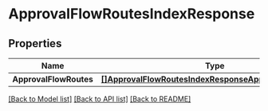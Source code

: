 # ApprovalFlowRoutesIndexResponse

## Properties

Name | Type | Description | Notes
------------ | ------------- | ------------- | -------------
**ApprovalFlowRoutes** | [**[]ApprovalFlowRoutesIndexResponseApprovalFlowRoutes**](approvalFlowRoutesIndexResponse_approval_flow_routes.md) |  | 

[[Back to Model list]](../README.md#documentation-for-models) [[Back to API list]](../README.md#documentation-for-api-endpoints) [[Back to README]](../README.md)


